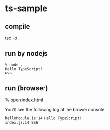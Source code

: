 # ts-sample

## compile

tsc -p .

## run by nodejs

```
% node .
Hello TypeScript!
ES6
```

## run (browser)

% open index.html

You'll see the following log at the brower console.

```
helloModule.js:14 Hello TypeScript!
index.js:14 ES6
```
